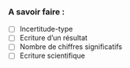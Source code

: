 ### A savoir faire : 
- [ ] Incertitude-type
- [ ] Ecriture d’un résultat
- [ ] Nombre de chiffres significatifs
- [ ] Ecriture scientifique